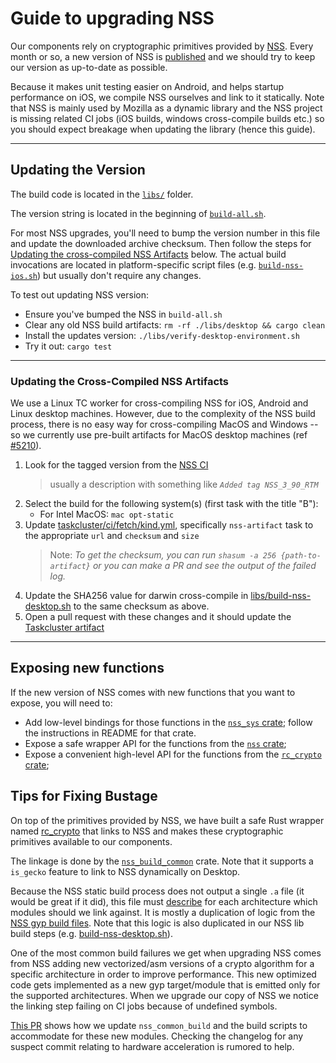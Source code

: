 # Guide to upgrading NSS

Our components rely on cryptographic primitives provided by [NSS](https://firefox-source-docs.mozilla.org/security/nss/index.html).
Every month or so, a new version of NSS is [published](https://firefox-source-docs.mozilla.org/security/nss/releases/index.html) and we should try to keep our version as up-to-date as possible.

Because it makes unit testing easier on Android, and helps startup performance on iOS, we compile NSS ourselves and link to it statically. Note that NSS is mainly used by Mozilla as a dynamic library and the NSS project is missing related CI jobs (iOS builds, windows cross-compile builds etc.) so you should expect breakage when updating the library (hence this guide).

---

## Updating the Version

The build code is located in the [`libs/`](https://github.com/mozilla/application-services/tree/main/libs) folder.

The version string is located in the beginning of [`build-all.sh`](https://github.com/mozilla/application-services/blob/b0b3daa6580d04906fc53e9e479e8bebb464cf78/libs/build-all.sh#L8-L11).

 For most NSS upgrades, you'll need to bump the version number in this file and update the downloaded archive checksum. Then follow the steps for [Updating the cross-compiled NSS Artifacts](#updating-the-cross-compiled-nss-artifacts) below. The actual build invocations are located in platform-specific script files (e.g. [`build-nss-ios.sh`](https://github.com/mozilla/application-services/blob/b0b3daa6580d04906fc53e9e479e8bebb464cf78/libs/build-nss-ios.sh)) but usually don't require any changes.

To test out updating NSS version:

* Ensure you've bumped the NSS in `build-all.sh`
* Clear any old NSS build artifacts: `rm -rf ./libs/desktop && cargo clean`
* Install the updates version: `./libs/verify-desktop-environment.sh`
* Try it out: `cargo test`

---

### Updating the Cross-Compiled NSS Artifacts

We use a Linux TC worker for cross-compiling NSS for iOS, Android and Linux desktop machines. However, due to the complexity of the NSS build process, there is no easy way for cross-compiling MacOS and Windows -- so we currently use pre-built artifacts for MacOS desktop machines (ref [#5210](https://github.com/mozilla/application-services/issues/5210)).

1. Look for the tagged version from the [NSS CI](https://treeherder.mozilla.org/jobs?repo=nss)
    > usually a description with something like _`Added tag NSS_3_90_RTM`_
2. Select the build for the following system(s) (first task with the title "B"):
    * For Intel MacOS: `mac opt-static`
3. Update [taskcluster/ci/fetch/kind.yml](https://github.com/mozilla/application-services/blob/main/taskcluster/ci/fetch/kind.yml), specifically `nss-artifact` task to the appropriate `url` and `checksum` and `size`
    > Note: _To get the checksum, you can run `shasum -a 256 {path-to-artifact}` or you can make a PR and see the output of the failed log._
4. Update the SHA256 value for darwin cross-compile in [libs/build-nss-desktop.sh](https://github.com/mozilla/application-services/blob/main/libs/build-nss-desktop.sh) to the same checksum as above.
5. Open a pull request with these changes and it should update the [Taskcluster artifact](https://firefox-ci-tc.services.mozilla.com/tasks/index/app-services.cache.level-1.content.v1.nss-artifact/latest)

---

## Exposing new functions

If the new version of NSS comes with new functions that you want to expose, you will need to:

* Add low-level bindings for those functions in the [`nss_sys` crate](
  ../../components/support/rc_crypto/nss/nss_sys); follow the instructions in
  README for that crate.
* Expose a safe wrapper API for the functions from the [`nss` crate](
  ../../components/support/rc_crypto/nss);
* Expose a convenient high-level API for the functions from the [`rc_crypto` crate](
  ../../components/support/rc_crypto);

## Tips for Fixing Bustage

On top of the primitives provided by NSS, we have built a safe Rust wrapper named [rc_crypto](https://github.com/mozilla/application-services/tree/main/components/support/rc_crypto) that links to NSS and makes these cryptographic primitives available to our components.

The linkage is done by the [`nss_build_common`](https://github.com/mozilla/application-services/blob/b0b3daa6580d04906fc53e9e479e8bebb464cf78/components/support/rc_crypto/nss/nss_build_common/src/lib.rs) crate. Note that it supports a `is_gecko` feature to link to NSS dynamically on Desktop.

Because the NSS static build process does not output a single `.a` file (it would be great if it did), this file must [describe](https://github.com/mozilla/application-services/blob/b0b3daa6580d04906fc53e9e479e8bebb464cf78/components/support/rc_crypto/nss/nss_build_common/src/lib.rs#L85-L133) for each architecture which modules should we link against. It is mostly a duplication of logic from the [NSS gyp build files](https://searchfox.org/nss/rev/d0ca572a63597a19889611c065273f131cc09b7a/lib/freebl/freebl.gyp#385-408). Note that this logic is also duplicated in our NSS lib build steps (e.g. [build-nss-desktop.sh](https://github.com/mozilla/application-services/blob/b0b3daa6580d04906fc53e9e479e8bebb464cf78/libs/build-nss-desktop.sh#L82-L114)).

One of the most common build failures we get when upgrading NSS comes from NSS adding new vectorized/asm versions of a crypto algorithm for a specific architecture in order to improve performance. This new optimized code gets implemented as a new gyp target/module that is emitted only for the supported architectures.
When we upgrade our copy of NSS we notice the linking step failing on CI jobs because of undefined symbols.

[This PR](https://github.com/mozilla/application-services/pull/2476) shows how we update `nss_common_build` and the build scripts to accommodate for these new modules. Checking the changelog for any suspect commit relating to hardware acceleration is rumored to help.
